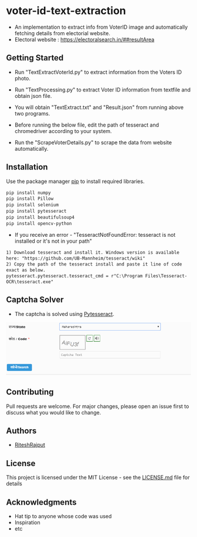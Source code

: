 # voter-id-text-extraction

* An implementation to extract info from VoterID image and automatically fetching details from electorial website.
* Electoral website : https://electoralsearch.in/##resultArea

## Getting Started

* Run "TextExtractVoterId.py" to extract information from the Voters ID photo.

* Run "TextProcessing.py" to extract Voter ID information from textfile and obtain json file.

* You will obtain "TextExtract.txt" and "Result.json" from running above two programs.

* Before running the below file, edit the path of tesseract and chromedriver according to your system.

* Run the "ScrapeVoterDetails.py" to scrape the data from website automatically.

## Installation

Use the package manager [pip](https://pip.pypa.io/en/stable/) to install required libraries.

```bash
pip install numpy
pip install Pillow
pip install selenium
pip install pytesseract
pip install beautifulsoup4
pip install opencv-python
```

* If you receive an error - "TesseractNotFoundError: tesseract is not installed or it's not in your path"

```
1) Download tesseract and install it. Windows version is available here: "https://github.com/UB-Mannheim/tesseract/wiki"
2) Copy the path of the tesseract install and paste it line of code exact as below.
pytesseract.pytesseract.tesseract_cmd = r"C:\Program Files\Tesseract-OCR\tesseract.exe"
```

## Captcha Solver

* The captcha is solved using [Pytesseract](https://pypi.org/project/pytesseract/). 

<p align="center">
  <img src="README_gif.gif">
</p>

## Contributing
Pull requests are welcome. For major changes, please open an issue first to discuss what you would like to change.

## Authors

* [RiteshRajput](https://github.com/riteshrajput/)

## License

This project is licensed under the MIT License - see the [LICENSE.md](LICENSE) file for details

## Acknowledgments

* Hat tip to anyone whose code was used
* Inspiration
* etc
